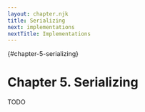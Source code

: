 ```yaml
---
layout: chapter.njk
title: Serializing
next: implementations
nextTitle: Implementations
---
```

{#chapter-5-serializing}
# Chapter 5. Serializing

TODO
